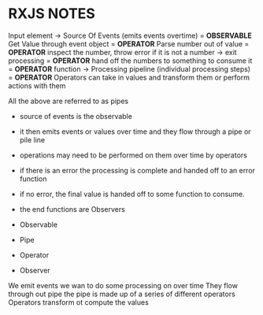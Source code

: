 # RXJS NOTES
Input element -> Source Of Events (emits events overtime) = <strong>OBSERVABLE</strong>
Get Value through event object = <strong>OPERATOR</strong> 
Parse number out of value = <strong>OPERATOR</strong> 
inspect the number, throw error if it is not a number -> exit processing = <strong>OPERATOR</strong> 
hand off the numbers to something to consume it = <strong>OPERATOR</strong> 
function -> Processing pipeline (individual processing steps) = <strong>OPERATOR</strong> 
Operators can take in values and transform them or perform actions with them

All the above are referred to as pipes

- source of events is the observable
- it then emits events or values over time and they flow through a pipe or pile line
- operations may need to be performed on them over time by operators
- if there is an error the processing is complete and handed off to an error function
- if no error, the final value is handed off to some function to consume.
- the end functions are Observers

- Observable
- Pipe
- Operator
- Observer

We emit events we wan to do some processing on over time
They flow through out pipe
the pipe is made up of a series of different operators
Operators transform ot compute the values